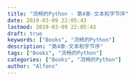 ```yaml
---
title: "流畅的Python - 第4章-文本和字节序"
date: 2019-03-09 22:05:43
lastmod: 2019-03-09 22:05:43
draft: true
keywords: ["Books", "流畅的Python"]
description: "第4章-文本和字节序"
tags: ["Books", "流畅的Python"]
categories: ["Books", "流畅的Python"]
author: "Alfons"
---
```

<!--more-->